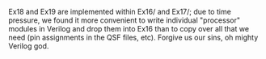 Ex18 and Ex19 are implemented within Ex16/ and Ex17/; due to time pressure, we found it more convenient to write
individual "processor" modules in Verilog and drop them into Ex16 than to copy over all that we need (pin assignments
in the QSF files, etc). Forgive us our sins, oh mighty Verilog god.
